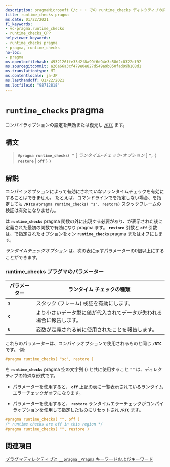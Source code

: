 ```yaml
---
description: pragmaMicrosoft C/c + + での runtime_checks ディレクティブの詳細については、こちらを参照してください。
title: runtime_checks pragma
ms.date: 01/22/2021
f1_keywords:
- vc-pragma.runtime_checks
- runtime_checks_CPP
helpviewer_keywords:
- runtime_checks pragma
- pragma, runtime_checks
no-loc:
- pragma
ms.openlocfilehash: 4932126ffe33d2f8a99f6d94e3c58d2c0322df92
ms.sourcegitcommit: a26a66a3cf479e0e827d549a9b850fad99b108d1
ms.translationtype: MT
ms.contentlocale: ja-JP
ms.lasthandoff: 01/22/2021
ms.locfileid: "98712818"
---
```

# <a name="runtime_checks-no-locpragma"></a>`runtime_checks` pragma

コンパイラオプションの設定を無効または復元し [`/RTC`](../build/reference/rtc-run-time-error-checks.md) ます。

## <a name="syntax"></a>構文

> **`#pragma runtime_checks( "`** [ *ランタイム-チェック-オプション* ] **`",`** { **`restore`** | **`off`** } **`)`**

## <a name="remarks"></a>解説

コンパイラオプションによって有効にされていないランタイムチェックを有効にすることはできません。 たとえば、コマンドラインでを指定しない場合、を指定しても **`/RTCs`** `#pragma runtime_checks( "s", restore)` スタックフレームの検証は有効になりません。

は **`runtime_checks`** pragma 関数の外に出現する必要があり、が表示された後に定義された最初の関数で有効になり pragma ます。 **`restore`** 引数と **`off`** 引数は、で指定されたオプションをオン **`runtime_checks`** pragma またはオフにします。

*ランタイムチェックオプション* は、次の表に示すパラメーターの0個以上にすることができます。

### <a name="parameters-of-the-runtime_checks-pragma"></a>runtime_checks プラグマのパラメーター

| パラメーター | ランタイム チェックの種類 |
|--------------------|-----------------------------|
| **`s`** | スタック (フレーム) 検証を有効にします。 |
| **`c`** | より小さいデータ型に値が代入されてデータが失われる場合に報告します。 |
| **`u`** | 変数が定義される前に使用されたことを報告します。 |

これらのパラメーターは、コンパイラオプションで使用されるものと同じ **`/RTC`** です。 例:

```cpp
#pragma runtime_checks( "sc", restore )
```

を **`runtime_checks`** pragma 空の文字列 () と共に使用すること **`""`** は、ディレクティブの特殊な形式です。

- パラメーターを使用すると、 **`off`** 上記の表に一覧表示されているランタイムエラーチェックがオフになります。

- パラメーターを使用すると、 **`restore`** ランタイムエラーチェックがコンパイラオプションを使用して指定したものにリセットされ **`/RTC`** ます。

```cpp
#pragma runtime_checks( "", off )
/* runtime checks are off in this region */
#pragma runtime_checks( "", restore )
```

## <a name="see-also"></a>関連項目

[プラグマディレクティブと `__pragma` `_Pragma` キーワードおよびキーワード](./pragma-directives-and-the-pragma-keyword.md)
